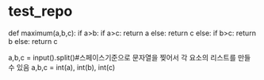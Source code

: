 # test_repo

def maximum(a,b,c):
	if a>b:
		if a>c:
			return a
		else:
			return c
	else:
		if b>c:
			return b
		else:
			return c
	
a,b,c = input().split()#스페이스기준으로 문자열을 찢어서 각 요소의 리스트를 만들 수 있음
a,b,c = int(a), int(b), int(c)

